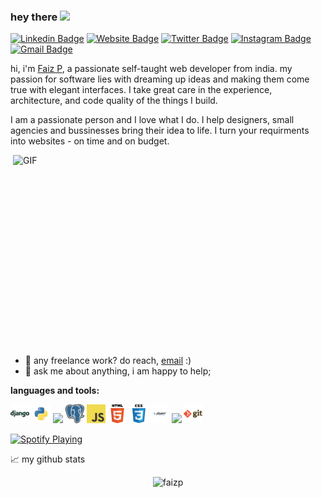 ### hey there <img src="https://media.giphy.com/media/hvRJCLFzcasrR4ia7z/giphy.gif" width="25px">
[![Linkedin Badge](https://img.shields.io/badge/-faizp-blue?style=flat&logo=Linkedin&logoColor=white&link=https://www.linkedin.com/in/faiz-p/)](https://www.linkedin.com/in/faiz-p/)
[![Website Badge](https://img.shields.io/badge/-faizp.in-47CCCC?style=flat&logo=Google-Chrome&logoColor=white&link=https://jessicalim.me)](https://faizp.in)
[![Twitter Badge](https://img.shields.io/badge/-@sanu_faiz-1ca0f1?style=flat&labelColor=1ca0f1&logo=twitter&logoColor=white&link=https://twitter.com/_jesslim)](https://twitter.com/sanu_faiz)
[![Instagram Badge](https://img.shields.io/badge/-@fxizp-purple?style=flat&logo=instagram&logoColor=white&link=https://instagram.com/jlim_slam/)](https://instagram.com/fxizp)
[![Gmail Badge](https://img.shields.io/badge/-faizkizhisseri-c14438?style=flat&logo=Gmail&logoColor=white&link=mailto:jessicalim813@gmail.com)](mailto:faizkizhisseri@gmail.com)

hi, i'm [Faiz P](https://faizp.in/), a passionate self-taught web developer from india. my passion for software lies with dreaming up ideas and making them come true with elegant interfaces. I take great care in the experience, architecture, and code quality of the things I build.

I am a passionate person and I love what I do. I help designers, small agencies and bussinesses bring their idea to life. I turn your requirments into websites - on time and on budget.


  <img align="right" alt="GIF" src="https://github.com/abhisheknaiidu/abhisheknaiidu/blob/master/code.gif?raw=true" width="500" height="320" />
  
- 💼 any freelance work? do reach, [email](mailto:faizkizhisseri@gmail.com) :)
- 💬 ask me about anything, i am happy to help;



**languages and tools:**  

<code><img height="30" src="https://raw.githubusercontent.com/github/explore/80688e429a7d4ef2fca1e82350fe8e3517d3494d/topics/django/django.png"></code>
<code><img height="30" src="https://raw.githubusercontent.com/github/explore/80688e429a7d4ef2fca1e82350fe8e3517d3494d/topics/python/python.png"></code>
<code><img height="30" src="https://storage.googleapis.com/cw-p1w5jpim0sdhkccw8gr/media/blog-images/drf-logo2.png"></code>
<code><img height="30" src="https://raw.githubusercontent.com/github/explore/80688e429a7d4ef2fca1e82350fe8e3517d3494d/topics/postgresql/postgresql.png"></code>
<code><img height="30" src="https://raw.githubusercontent.com/github/explore/5c058a388828bb5fde0bcafd4bc867b5bb3f26f3/topics/javascript/javascript.png"></code>
<code><img height="30" src="https://raw.githubusercontent.com/github/explore/80688e429a7d4ef2fca1e82350fe8e3517d3494d/topics/html/html.png"></code>
<code><img height="30" src="https://raw.githubusercontent.com/github/explore/80688e429a7d4ef2fca1e82350fe8e3517d3494d/topics/css/css.png"></code>
<code><img height="30" src="https://raw.githubusercontent.com/github/explore/80688e429a7d4ef2fca1e82350fe8e3517d3494d/topics/jquery/jquery.png"></code>
<code><img height="30" src="https://upload.wikimedia.org/wikipedia/commons/b/b2/Bootstrap_logo.svg"></code>
<code><img height="30" src="https://raw.githubusercontent.com/github/explore/80688e429a7d4ef2fca1e82350fe8e3517d3494d/topics/git/git.png"></code>

[<img src="https://now-playing-codestackr.vercel.app/api/spotify-playing" alt="Spotify Playing" width="350" />](https://open.spotify.com/track/0uXQpEJemFp9z0OJvecPwu?si=7199fe9d42cb41ee)

📈 my github stats

<p align="center"> <img src="https://github-readme-stats.vercel.app/api?username=faizp&show_icons=true&theme=gotham" alt="faizp" />






